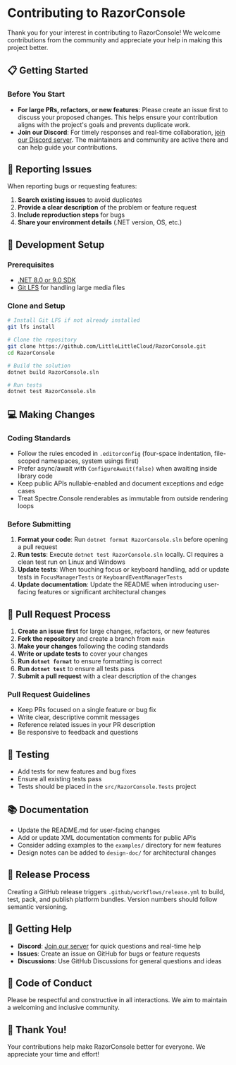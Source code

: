 # Contributing to RazorConsole

Thank you for your interest in contributing to RazorConsole! We welcome contributions from the community and appreciate your help in making this project better.

## 📋 Getting Started

### Before You Start

- **For large PRs, refactors, or new features**: Please create an issue first to discuss your proposed changes. This helps ensure your contribution aligns with the project's goals and prevents duplicate work.
- **Join our Discord**: For timely responses and real-time collaboration, [join our Discord server](https://discord.gg/DphHAnJxCM). The maintainers and community are active there and can help guide your contributions.

## 🐛 Reporting Issues

When reporting bugs or requesting features:

1. **Search existing issues** to avoid duplicates
2. **Provide a clear description** of the problem or feature request
3. **Include reproduction steps** for bugs
4. **Share your environment details** (.NET version, OS, etc.)

## 🔧 Development Setup

### Prerequisites

- [.NET 8.0 or 9.0 SDK](https://dotnet.microsoft.com/download)
- [Git LFS](https://git-lfs.github.io/) for handling large media files

### Clone and Setup

```bash
# Install Git LFS if not already installed
git lfs install

# Clone the repository
git clone https://github.com/LittleLittleCloud/RazorConsole.git
cd RazorConsole

# Build the solution
dotnet build RazorConsole.sln

# Run tests
dotnet test RazorConsole.sln
```

## 💻 Making Changes

### Coding Standards

- Follow the rules encoded in `.editorconfig` (four-space indentation, file-scoped namespaces, system usings first)
- Prefer async/await with `ConfigureAwait(false)` when awaiting inside library code
- Keep public APIs nullable-enabled and document exceptions and edge cases
- Treat Spectre.Console renderables as immutable from outside rendering loops

### Before Submitting

1. **Format your code**: Run `dotnet format RazorConsole.sln` before opening a pull request
2. **Run tests**: Execute `dotnet test RazorConsole.sln` locally. CI requires a clean test run on Linux and Windows
3. **Update tests**: When touching focus or keyboard handling, add or update tests in `FocusManagerTests` or `KeyboardEventManagerTests`
4. **Update documentation**: Update the README when introducing user-facing features or significant architectural changes

## 📝 Pull Request Process

1. **Create an issue first** for large changes, refactors, or new features
2. **Fork the repository** and create a branch from `main`
3. **Make your changes** following the coding standards
4. **Write or update tests** to cover your changes
5. **Run `dotnet format`** to ensure formatting is correct
6. **Run `dotnet test`** to ensure all tests pass
7. **Submit a pull request** with a clear description of the changes

### Pull Request Guidelines

- Keep PRs focused on a single feature or bug fix
- Write clear, descriptive commit messages
- Reference related issues in your PR description
- Be responsive to feedback and questions

## 🧪 Testing

- Add tests for new features and bug fixes
- Ensure all existing tests pass
- Tests should be placed in the `src/RazorConsole.Tests` project

## 📚 Documentation

- Update the README.md for user-facing changes
- Add or update XML documentation comments for public APIs
- Consider adding examples to the `examples/` directory for new features
- Design notes can be added to `design-doc/` for architectural changes

## 🚀 Release Process

Creating a GitHub release triggers `.github/workflows/release.yml` to build, test, pack, and publish platform bundles. Version numbers should follow semantic versioning.

## 💬 Getting Help

- **Discord**: [Join our server](https://discord.gg/DphHAnJxCM) for quick questions and real-time help
- **Issues**: Create an issue on GitHub for bugs or feature requests
- **Discussions**: Use GitHub Discussions for general questions and ideas

## 📜 Code of Conduct

Please be respectful and constructive in all interactions. We aim to maintain a welcoming and inclusive community.

## 🙏 Thank You!

Your contributions help make RazorConsole better for everyone. We appreciate your time and effort!

